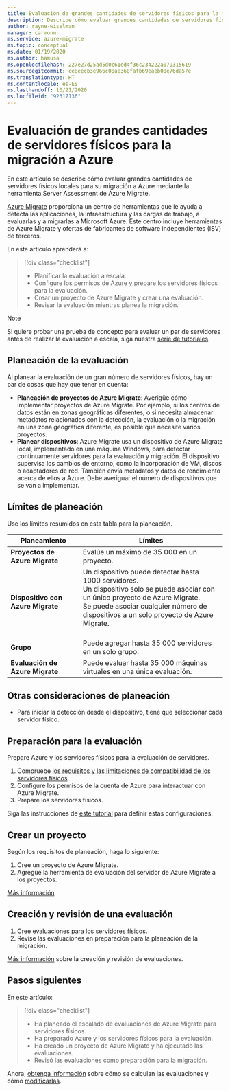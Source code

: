 ```yaml
---
title: Evaluación de grandes cantidades de servidores físicos para la migración a Azure con Azure Migrate | Microsoft Docs
description: Describe cómo evaluar grandes cantidades de servidores físicos para su migración a Azure mediante el servicio Azure Migrate.
author: rayne-wiselman
manager: carmonm
ms.service: azure-migrate
ms.topic: conceptual
ms.date: 01/19/2020
ms.author: hamusa
ms.openlocfilehash: 227e27d25ad5d0c61ed4f36c234222a079315619
ms.sourcegitcommit: ce8eecb3e966c08ae368fafb69eaeb00e76da57e
ms.translationtype: HT
ms.contentlocale: es-ES
ms.lasthandoff: 10/21/2020
ms.locfileid: "92317136"
---
```

# <a name="assess-large-numbers-of-physical-servers-for-migration-to-azure"></a>Evaluación de grandes cantidades de servidores físicos para la migración a Azure

En este artículo se describe cómo evaluar grandes cantidades de servidores físicos locales para su migración a Azure mediante la herramienta Server Assessment de Azure Migrate.

[Azure Migrate](migrate-services-overview.md) proporciona un centro de herramientas que le ayuda a detecta las aplicaciones, la infraestructura y las cargas de trabajo, a evaluarlas y a migrarlas a Microsoft Azure. Este centro incluye herramientas de Azure Migrate y ofertas de fabricantes de software independientes (ISV) de terceros. 


En este artículo aprenderá a:
> [!div class="checklist"]
> * Planificar la evaluación a escala.
> * Configure los permisos de Azure y prepare los servidores físicos para la evaluación.
> * Crear un proyecto de Azure Migrate y crear una evaluación.
> * Revisar la evaluación mientras planea la migración.


> [!NOTE]
> Si quiere probar una prueba de concepto para evaluar un par de servidores antes de realizar la evaluación a escala, siga nuestra [serie de tutoriales](./tutorial-discover-physical.md).

## <a name="plan-for-assessment"></a>Planeación de la evaluación

Al planear la evaluación de un gran número de servidores físicos, hay un par de cosas que hay que tener en cuenta:

- **Planeación de proyectos de Azure Migrate**: Averigüe cómo implementar proyectos de Azure Migrate. Por ejemplo, si los centros de datos están en zonas geográficas diferentes, o si necesita almacenar metadatos relacionados con la detección, la evaluación o la migración en una zona geográfica diferente, es posible que necesite varios proyectos.
- **Planear dispositivos**: Azure Migrate usa un dispositivo de Azure Migrate local, implementado en una máquina Windows, para detectar continuamente servidores para la evaluación y migración. El dispositivo supervisa los cambios de entorno, como la incorporación de VM, discos o adaptadores de red. También envía metadatos y datos de rendimiento acerca de ellos a Azure. Debe averiguar el número de dispositivos que se van a implementar.


## <a name="planning-limits"></a>Límites de planeación
 
Use los límites resumidos en esta tabla para la planeación.

**Planeamiento** | **Límites**
--- | --- 
**Proyectos de Azure Migrate** | Evalúe un máximo de 35 000 en un proyecto.
**Dispositivo con Azure Migrate** | Un dispositivo puede detectar hasta 1000 servidores.<br/> Un dispositivo solo se puede asociar con un único proyecto de Azure Migrate.<br/> Se puede asociar cualquier número de dispositivos a un solo proyecto de Azure Migrate. <br/><br/> 
**Grupo** | Puede agregar hasta 35 000 servidores en un solo grupo.
**Evaluación de Azure Migrate** | Puede evaluar hasta 35 000 máquinas virtuales en una única evaluación.


## <a name="other-planning-considerations"></a>Otras consideraciones de planeación

- Para iniciar la detección desde el dispositivo, tiene que seleccionar cada servidor físico. 

## <a name="prepare-for-assessment"></a>Preparación para la evaluación

Prepare Azure y los servidores físicos para la evaluación de servidores. 

1. Compruebe [los requisitos y las limitaciones de compatibilidad de los servidores físicos](migrate-support-matrix-physical.md).
2. Configure los permisos de la cuenta de Azure para interactuar con Azure Migrate.
3. Prepare los servidores físicos.

Siga las instrucciones de [este tutorial](./tutorial-discover-physical.md) para definir estas configuraciones.

## <a name="create-a-project"></a>Crear un proyecto

Según los requisitos de planeación, haga lo siguiente:

1. Cree un proyecto de Azure Migrate.
2. Agregue la herramienta de evaluación del servidor de Azure Migrate a los proyectos.

[Más información](how-to-add-tool-first-time.md)

## <a name="create-and-review-an-assessment"></a>Creación y revisión de una evaluación

1. Cree evaluaciones para los servidores físicos.
1. Revise las evaluaciones en preparación para la planeación de la migración.

[Más información](tutorial-assess-physical.md) sobre la creación y revisión de evaluaciones.
    

## <a name="next-steps"></a>Pasos siguientes

En este artículo:
 
> [!div class="checklist"] 
> * Ha planeado el escalado de evaluaciones de Azure Migrate para servidores físicos.
> * Ha preparado Azure y los servidores físicos para la evaluación.
> * Ha creado un proyecto de Azure Migrate y ha ejecutado las evaluaciones.
> * Revisó las evaluaciones como preparación para la migración.

Ahora, [obtenga información](concepts-assessment-calculation.md) sobre cómo se calculan las evaluaciones y cómo [modificarlas](how-to-modify-assessment.md).